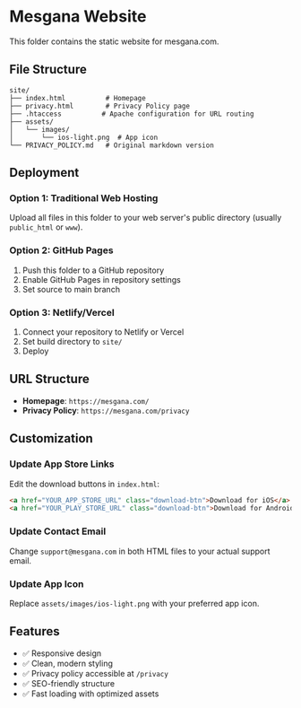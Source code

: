 # Mesgana Website

This folder contains the static website for mesgana.com.

## File Structure

```
site/
├── index.html          # Homepage
├── privacy.html        # Privacy Policy page
├── .htaccess          # Apache configuration for URL routing
├── assets/
│   └── images/
│       └── ios-light.png  # App icon
└── PRIVACY_POLICY.md   # Original markdown version
```

## Deployment

### Option 1: Traditional Web Hosting
Upload all files in this folder to your web server's public directory (usually `public_html` or `www`).

### Option 2: GitHub Pages
1. Push this folder to a GitHub repository
2. Enable GitHub Pages in repository settings
3. Set source to main branch

### Option 3: Netlify/Vercel
1. Connect your repository to Netlify or Vercel
2. Set build directory to `site/`
3. Deploy

## URL Structure

- **Homepage**: `https://mesgana.com/`
- **Privacy Policy**: `https://mesgana.com/privacy`

## Customization

### Update App Store Links
Edit the download buttons in `index.html`:
```html
<a href="YOUR_APP_STORE_URL" class="download-btn">Download for iOS</a>
<a href="YOUR_PLAY_STORE_URL" class="download-btn">Download for Android</a>
```

### Update Contact Email
Change `support@mesgana.com` in both HTML files to your actual support email.

### Update App Icon
Replace `assets/images/ios-light.png` with your preferred app icon.

## Features

- ✅ Responsive design
- ✅ Clean, modern styling
- ✅ Privacy policy accessible at `/privacy`
- ✅ SEO-friendly structure
- ✅ Fast loading with optimized assets 